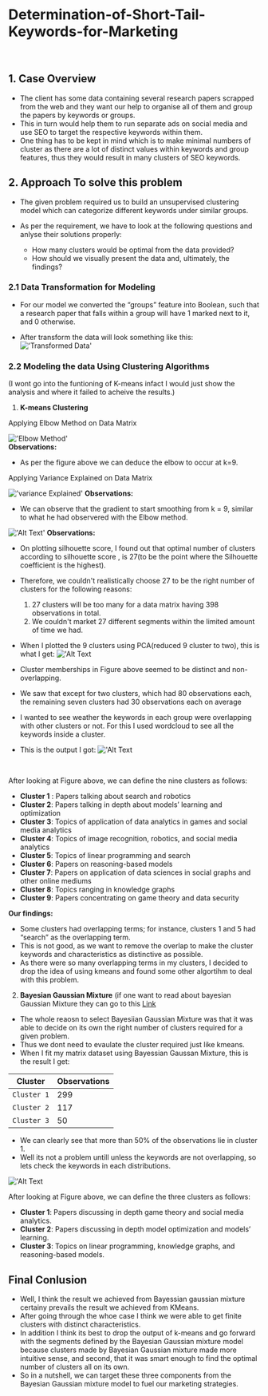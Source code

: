 # __Determination-of-Short-Tail-Keywords-for-Marketing__
 
<br/>

## 1. __Case Overview__
  
- The client has some data containing several research papers scrapped from the web and they want our help to organise all of them and group the papers by keywords or groups.<br/>
- This in turn would help them to run separate ads on social media and use SEO to target the respective keywords within them.<br/>
- One thing has to be kept in mind which is to make minimal numbers of cluster as there are a lot of distinct values within keywords and group features, thus they would result in many clusters of SEO keywords. <br/>

## 2. __Approach To solve this problem__

- The given problem required us to build an unsupervised clustering model which can categorize different keywords under similar groups.

- As per the requirement, we have to look at the following questions and anlyse their solutions properly:<br/>
  
  - How many clusters would be optimal from the data provided?
  - How should we visually present the data and, ultimately, the findings?  
  
### 2.1 Data Transformation for Modeling
  
- For our model we converted the “groups” feature into Boolean, such that a research paper that falls within a group will have 1 marked next to it, and 0 otherwise.<br/>
  
- After transform the data will look something like this:<br/>
!['Transformed Data'](https://github.com/akhilkapil/Determination-of-Short-Tail-Keywords-for-Marketing/blob/main/png%201.PNG)

### 2.2 Modeling the data Using Clustering Algorithms
(I wont go into the funtioning of K-means infact I would just show the analysis and where it failed to acheive the results.)

1. __K-means Clustering__

Applying Elbow Method on Data Matrix

!['Elbow Method'](https://github.com/akhilkapil/Determination-of-Short-Tail-Keywords-for-Marketing/blob/main/elbow%201.png)<br/>
__Observations:__<br/>
- As per the figure above we can deduce the elbow to occur at k=9.<br/>

Applying Variance Explained on Data Matrix

!['variance Explained'](https://github.com/akhilkapil/Determination-of-Short-Tail-Keywords-for-Marketing/blob/main/download.png)
__Observations:__<br/>
- We can observe that the gradient to start smoothing from k = 9, similar to what he had observered with the Elbow method.<br/>

!['Alt Text'](https://github.com/akhilkapil/Determination-of-Short-Tail-Keywords-for-Marketing/blob/main/output_20_0.png)
__Observations:__<br/>
- On plotting silhouette score, I found out that optimal number of clusters according to silhouette score , is 27(to be the point where the Silhouette coefficient is the highest).
- Therefore, we couldn't realistically choose 27 to be the right number of clusters for the following reasons:

  1. 27 clusters will be too many for a data matrix having 398 observations in total.
  2. We couldn't market 27 different segments within the limited amount of time we had.
 
- When I plotted the 9 clusters using PCA(reduced 9 cluster to two), this is what I get:
!['Alt Text](https://github.com/akhilkapil/Determination-of-Short-Tail-Keywords-for-Marketing/blob/main/output_26_1.png) 
- Cluster memberships in Figure above seemed to be distinct and non-overlapping.
- We saw  that except for two clusters, which had 80 observations each, the remaining seven clusters had 30 observations each on average

- I wanted to see weather the keywords in each group were overlapping with other clusters or not. For this I used wordcloud to see all the keywords inside a cluster.<br/>
- This is the output I got:
!['Alt Text](https://github.com/akhilkapil/Determination-of-Short-Tail-Keywords-for-Marketing/blob/main/output_32_0.png)
<br/>

After looking at Figure above, we can define the nine clusters as follows: <br/>
- __Cluster 1__ : Papers talking about search and robotics
- __Cluster 2__: Papers talking in depth about models’ learning and optimization
- __Cluster 3__: Topics of application of data analytics in games and social media analytics
- __Cluster 4__: Topics of image recognition, robotics, and social media analytics
- __Cluster 5__: Topics of linear programming and search
- __Cluster 6__: Papers on reasoning-based models
- __Cluster 7__: Papers on application of data sciences in social graphs and other online mediums
- __Cluster 8__: Topics ranging in knowledge graphs
- __Cluster 9__: Papers concentrating on game theory and data security

__Our findings:__ <br/>

- Some clusters had overlapping terms; for instance, clusters 1 and 5 had “search” as the overlapping term.
- This is not good, as we want to remove the overlap to make the cluster keywords and characteristics as distinctive as possible.
- As there were so many overlapping terms in my clusters, I decided to drop the idea of using kmeans and found some other algortihm to deal with this problem.

2. __Bayesian Gaussian Mixture__
(if one want to read about bayesian Gaussian Mixture they can go to this  [Link](https://www.analyticsvidhya.com/blog/2019/10/gaussian-mixture-models-clustering/) 

- The whole reaosn to select Bayesiian Gaussian Mixture was that it was able to decide on its own the right number of clusters required for a given problem.
- Thus we dont need to evaulate the cluster required just like kmeans.
- When I fit my matrix dataset using Bayessian Gaussan Mixture, this is the result I get:<br/>



|Cluster|Observations|
|-------|----------|
|`Cluster 1`| 299|
|`Cluster 2`| 117|
|`Cluster 3`| 50|

- We can clearly see that more than 50% of the observations lie in cluster 1.
- Well its not a problem untill unless the keywords are not overlapping, so lets check the keywords in each distributions.<br/>

!['Alt Text](https://github.com/akhilkapil/Determination-of-Short-Tail-Keywords-for-Marketing/blob/main/output_49_0.png)

After looking at Figure above, we can define the three clusters as follows:

- __Cluster 1__: Papers discussing in depth game theory and social media analytics.
- __Cluster 2__: Papers discussing in depth model optimization and models’ learning.
- __Cluster 3__: Topics on linear programming, knowledge graphs, and reasoning-based models.

## __Final Conlusion__
- Well, I think the result we achieved from Bayessian gaussian mixture certainy prevails the result we achieved from KMeans.
- After going through the whoe case I think we were able to get finite clusters with distinct characteristics.
- In addition I think its best to drop the output of k-means and go forward with the segments defined by the Bayesian Gaussian mixture model because clusters made by Bayesian Gaussian mixture made more intuitive sense, and second, that it was smart enough to find the optimal number of clusters all on its own.
- So in a nutshell, we can target these three components from the Bayesian Gaussian mixture model to fuel our marketing strategies.

